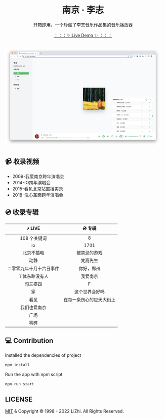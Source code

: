 <h1 align="center">南京 · 李志</h1>

<p align="center">开箱即用，一个珍藏了李志音乐作品集的音乐播放器</p>

<div align="center">
  <a href="https://nj-lizhi.vercel.app/" target="_blank">：：：✨ Live Demo ✨ ：：：</a>
</div>

<br/>

![logos](./screenshot.png)

## 📹 收录视频

- 2009-我爱南京跨年演唱会
- 2014-IO跨年演唱会
- 2015-看见北京站直播实录
- 2018-洗心革面跨年演唱会

## 💿 收录专辑

| :zap: **LIVE**           | 💿 **专辑**           |
| :------------------------: | :------------------------: |
| 108 个关键词             | 8                        |
| io                       | 1701                     |
| 北京不插电               | 被禁忌的游戏             |
| 动静                     | 梵高先生                 |
| 二零零九年十月十六日事件 | 你好，郑州               |
| 工体东路没有人           | 我爱南京                 |
| 勾三搭四                 | F                        |
| 家                       | 这个世界会好吗           |
| 看见                     | 在每一条伤心的应天大街上 |
| 我们也爱南京             |                          |
| 广场                     |                          |
| 零碎                     |                          |


## 💻 Contribution

Installed the dependencies of project

```bash
npm install
```

Run the app with npm script

```bash
npm run start
```

## LICENSE

[MIT](https://git.woa.com/ihub/ihub-pix/blob/master/LICENSE) & Copyright © 1998 - 2022 LiZhi. All Rights Reserved.
